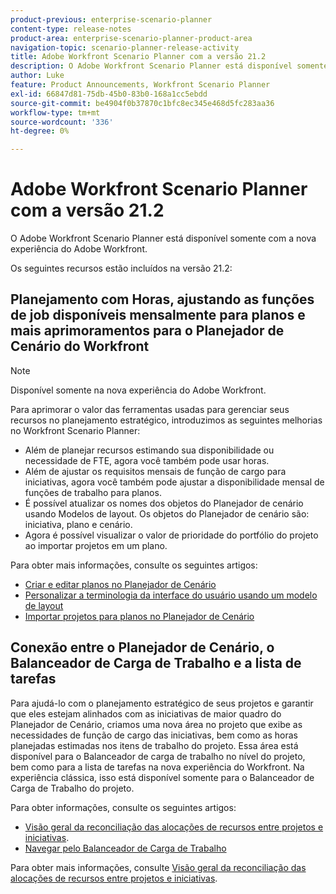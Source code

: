```yaml
---
product-previous: enterprise-scenario-planner
content-type: release-notes
product-area: enterprise-scenario-planner-product-area
navigation-topic: scenario-planner-release-activity
title: Adobe Workfront Scenario Planner com a versão 21.2
description: O Adobe Workfront Scenario Planner está disponível somente com a nova experiência do Adobe Workfront.
author: Luke
feature: Product Announcements, Workfront Scenario Planner
exl-id: 66847d81-75db-45b0-83b0-168a1cc5ebdd
source-git-commit: be4904f0b37870c1bfc8ec345e468d5fc283aa36
workflow-type: tm+mt
source-wordcount: '336'
ht-degree: 0%

---
```


# Adobe Workfront Scenario Planner com a versão 21.2

O Adobe Workfront Scenario Planner está disponível somente com a nova experiência do Adobe Workfront.

Os seguintes recursos estão incluídos na versão 21.2:

## Planejamento com Horas, ajustando as funções de job disponíveis mensalmente para planos e mais aprimoramentos para o Planejador de Cenário do Workfront

>[!NOTE]
>
>Disponível somente na nova experiência do Adobe Workfront.

Para aprimorar o valor das ferramentas usadas para gerenciar seus recursos no planejamento estratégico, introduzimos as seguintes melhorias no Workfront Scenario Planner:

* Além de planejar recursos estimando sua disponibilidade ou necessidade de FTE, agora você também pode usar horas.
* Além de ajustar os requisitos mensais de função de cargo para iniciativas, agora você também pode ajustar a disponibilidade mensal de funções de trabalho para planos.
* É possível atualizar os nomes dos objetos do Planejador de cenário usando Modelos de layout. Os objetos do Planejador de cenário são: iniciativa, plano e cenário.
* Agora é possível visualizar o valor de prioridade do portfólio do projeto ao importar projetos em um plano.

Para obter mais informações, consulte os seguintes artigos:

* [Criar e editar planos no Planejador de Cenário](../../../scenario-planner/create-and-edit-plans.md)
* [Personalizar a terminologia da interface do usuário usando um modelo de layout](../../../administration-and-setup/customize-workfront/use-layout-templates/customize-terminology.md)
* [Importar projetos para planos no Planejador de Cenário](../../../scenario-planner/import-projects-to-plans.md)

## Conexão entre o Planejador de Cenário, o Balanceador de Carga de Trabalho e a lista de tarefas

Para ajudá-lo com o planejamento estratégico de seus projetos e garantir que eles estejam alinhados com as iniciativas de maior quadro do Planejador de Cenário, criamos uma nova área no projeto que exibe as necessidades de função de cargo das iniciativas, bem como as horas planejadas estimadas nos itens de trabalho do projeto. Essa área está disponível para o Balanceador de carga de trabalho no nível do projeto, bem como para a lista de tarefas na nova experiência do Workfront. Na experiência clássica, isso está disponível somente para o Balanceador de Carga de Trabalho do projeto.

Para obter informações, consulte os seguintes artigos:

* [Visão geral da reconciliação das alocações de recursos entre projetos e iniciativas](../../../scenario-planner/overview-reconcile-allocations-between-projects-initiatives.md).
* [Navegar pelo Balanceador de Carga de Trabalho](../../../resource-mgmt/workload-balancer/navigate-the-workload-balancer.md)

Para obter mais informações, consulte [Visão geral da reconciliação das alocações de recursos entre projetos e iniciativas](../../../scenario-planner/overview-reconcile-allocations-between-projects-initiatives.md).

